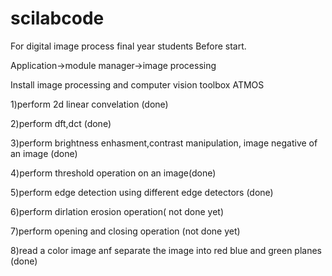 # scilabcode
For digital image process final year students
Before start.

Application->module manager->image processing

Install image processing and computer vision toolbox ATMOS

1)perform 2d linear convelation (done)

2)perform dft,dct (done)

3)perform brightness enhasment,contrast manipulation, image negative of an image (done)

4)perform threshold operation on an image(done)

5)perform edge detection using different edge detectors (done)

6)perform dirlation erosion operation( not done yet)

7)perform opening and closing operation (not done yet)

8)read a color image anf separate the image into red blue and green planes (done)

